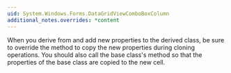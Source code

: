 ```yaml
---
uid: System.Windows.Forms.DataGridViewComboBoxColumn
additional_notes.overrides: *content
---
```


<p>When you derive from <xref href="System.Windows.Forms.DataGridViewComboBoxColumn"></xref> and add new properties to the derived class, be sure to override the <xref href="System.Windows.Forms.DataGridViewComboBoxColumn.Clone"></xref> method to copy the new properties during cloning operations. You should also call the base class's <xref href="System.Windows.Forms.DataGridViewComboBoxColumn.Clone"></xref> method so that the properties of the base class are copied to the new cell.</p>



